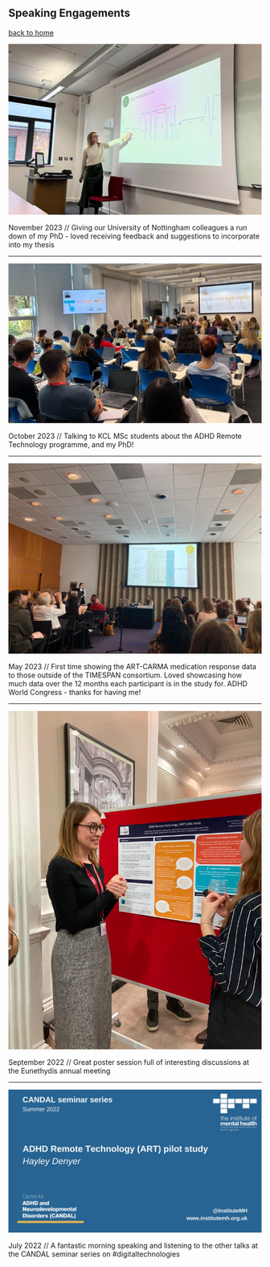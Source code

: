 
## Speaking Engagements

[back to home](./index.md)

![Alt text](images/image-1.png)

November 2023 // Giving our University of Nottingham colleagues a run down of my PhD - loved receiving feedback and suggestions to incorporate into my thesis

* * *

![Alt text](images/image.png)

October 2023 // Talking to KCL MSc students about the ADHD Remote Technology programme, and my PhD!

* * *

![Alt text](images/image-2.png)

May 2023 // First time showing the ART-CARMA medication response data to those outside of the TIMESPAN consortium. Loved showcasing how much data over the 12 months each participant is in the study for. ADHD World Congress - thanks for having me!

* * *

![alt text](image.png)

September 2022 // Great poster session full of interesting discussions at the Eunethydis annual meeting

* * *

![alt text](image-1.png)

July 2022 // A fantastic morning speaking and listening to the other talks at the CANDAL seminar series on #digitaltechnologies